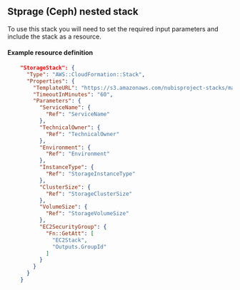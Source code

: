 ﻿## Stprage (Ceph) nested stack

To use this stack you will need to set the required input parameters and include the stack as a resource.

#### Example resource definition
```json
    "StorageStack": {
      "Type": "AWS::CloudFormation::Stack",
      "Properties": {
        "TemplateURL": "https://s3.amazonaws.com/nubisproject-stacks/master/storage.template",
        "TimeoutInMinutes": "60",
        "Parameters": {
          "ServiceName": {
            "Ref": "ServiceName"
          },
          "TechnicalOwner": {
            "Ref": "TechnicalOwner"
          },
          "Environment": {
            "Ref": "Environment"
          },
          "InstanceType": {
            "Ref": "StorageInstanceType"
          },
          "ClusterSize": {
            "Ref": "StorageClusterSize"
          },
          "VolumeSize": {
            "Ref": "StorageVolumeSize"
          },
          "EC2SecurityGroup": {
            "Fn::GetAtt": [
              "EC2Stack",
              "Outputs.GroupId"
            ]
          }
        }
      }
    }
```